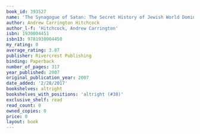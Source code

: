 ```yaml
---
book_id: 393527
name: 'The Synagogue of Satan: The Secret History of Jewish World Domination'
author: Andrew Carrington Hitchcock
author_l-f: 'Hitchcock, Andrew Carrington'
isbn: 1930004451
isbn13: 9781930004450
my_rating: 0
average_rating: 3.87
publisher: Rivercrest Publishing
binding: Paperback
number_of_pages: 317
year_published: 2007
original_publication_year: 2007
date_added: '2/28/2017'
bookshelves: altright
bookshelves_with_positions: 'altright (#38)'
exclusive_shelf: read
read_count: 0
owned_copies: 0
price: 0
layout: book
---
```

